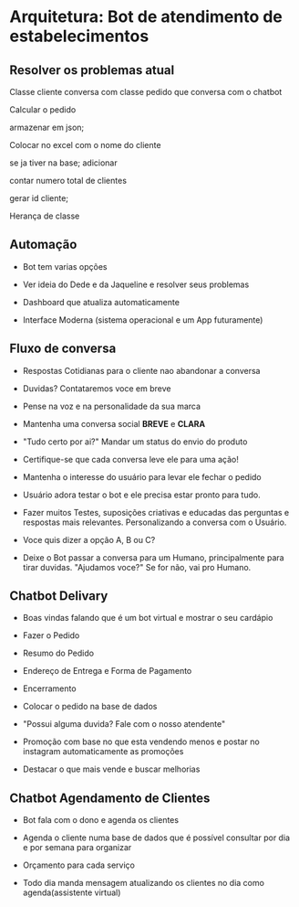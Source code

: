 # Arquitetura: Bot de atendimento de estabelecimentos

## Resolver os problemas atual

Classe cliente conversa com classe pedido que conversa com o chatbot

Calcular o pedido

armazenar em json;

Colocar no excel com o nome do cliente

se ja tiver na base; adicionar

contar numero total de clientes

gerar id cliente;

Herança de classe

## Automação

- Bot tem varias opções

- Ver ideia do Dede e da Jaqueline e resolver seus problemas

- Dashboard que atualiza automaticamente

- Interface Moderna (sistema operacional e um App futuramente)

## Fluxo de conversa

- Respostas Cotidianas para o cliente nao abandonar a conversa

- Duvidas? Contataremos voce em breve

- Pense na voz e na personalidade da sua marca

- Mantenha uma conversa social **BREVE** e **CLARA**

- "Tudo certo por ai?" Mandar um status do envio do produto

- Certifique-se que cada conversa leve ele para uma ação!

- Mantenha o interesse do usuário para levar ele fechar o pedido

- Usuário adora testar o bot e ele precisa estar pronto para tudo.

- Fazer muitos Testes, suposições criativas e educadas das perguntas e respostas mais relevantes. Personalizando a conversa com o Usuário.

- Voce quis dizer a opção A, B ou C?

- Deixe o Bot passar a conversa para um Humano, principalmente para tirar duvidas. "Ajudamos voce?" Se for não, vai pro Humano.

## Chatbot Delivary

- Boas vindas falando que é um bot virtual e mostrar o seu cardápio

- Fazer o Pedido

- Resumo do Pedido

- Endereço de Entrega e Forma de Pagamento

- Encerramento

- Colocar o pedido na base de dados

- "Possui alguma duvida? Fale com o nosso atendente"

- Promoção com base no que esta vendendo menos e postar no instagram automaticamente as promoções

- Destacar o que mais vende e buscar melhorias

## Chatbot Agendamento de Clientes

- Bot fala com o dono e agenda os clientes

- Agenda o cliente numa base de dados que é possível consultar por dia e por semana para organizar

- Orçamento para cada serviço

- Todo dia manda mensagem atualizando os clientes no dia como agenda(assistente virtual)
